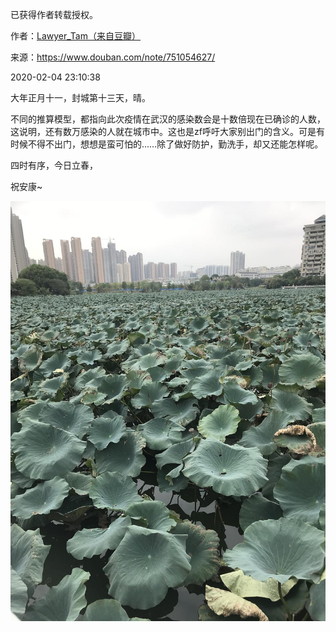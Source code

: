 已获得作者转载授权。


作者：[Lawyer_Tam（来自豆瓣）](https://www.douban.com/people/50118435/)


来源：https://www.douban.com/note/751054627/


2020-02-04 23:10:38


大年正月十一，封城第十三天，晴。  

不同的推算模型，都指向此次疫情在武汉的感染数会是十数倍现在已确诊的人数，这说明，还有数万感染的人就在城市中。这也是zf呼吁大家别出门的含义。可是有时候不得不出门，想想是蛮可怕的……除了做好防护，勤洗手，却又还能怎样呢。  

四时有序，今日立春，

祝安康~

![](./pic/02-04-Lawyer_Tam-记录……封城（第十三天）1.jpg)

